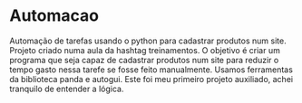 # Automacao
Automação de tarefas usando o python para cadastrar produtos num site.
Projeto criado numa aula da hashtag treinamentos.
O objetivo é criar um programa que seja capaz de cadastrar  produtos num  site para reduzir o tempo gasto nessa tarefe se fosse feito manualmente.
Usamos ferramentas da biblioteca panda e autogui.
Este foi meu primeiro projeto auxiliado, achei tranquilo de entender a lógica.
